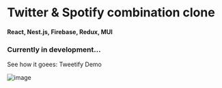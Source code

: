 # Twitter & Spotify combination clone 
#### React, Nest.js, Firebase, Redux, MUI
### Currently in development... 

<p>See how it goees: <a src="https://oriteicher.github.io/Tweetify/">Tweetify Demo</a>  </p> 

![image](https://github.com/OriTeicher/Tweetify/assets/101281765/df8127cf-6216-423a-8a45-e5aa49de1d0a)
